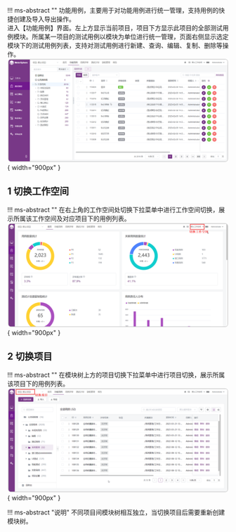!!! ms-abstract ""
    功能用例，主要用于对功能用例进行统一管理，支持用例的快捷创建及导入导出操作。<br>
    进入【功能用例】界面。左上方显示当前项目，项目下方显示此项目的全部测试用例模块。所属某一项目的测试用例以模块为单位进行统一管理，页面右侧显示选定模块下的测试用例列表，支持对测试用例进行新建、查询、编辑、复制、删除等操作。
![!测试用例首页](../../../img/track/测试用例首页.png){ width="900px" }

## 1 切换工作空间
!!! ms-abstract ""
    在右上角的工作空间处切换下拉菜单中进行工作空间切换，展示所属该工作空间及对应项目下的用例列表。
![!测试用例首页](../../../img/track/功能测试_切换工作空间.png){ width="900px" }

## 2 切换项目
!!! ms-abstract ""
    在模块树上方的项目切换下拉菜单中进行项目切换，展示所属该项目下的用例列表。
![!测试用例首页](../../../img/track/功能测试_切换项目.png){ width="900px" }

!!! ms-abstract "说明"
    不同项目间模块树相互独立，当切换项目后需要重新创建模块树。